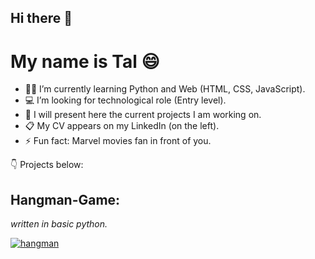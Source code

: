 ## Hi there 👋

# My name is Tal 😄

- 👩‍🎓 I’m currently learning Python and Web (HTML, CSS, JavaScript).
- 💻 I’m looking for technological role (Entry level).
- 🎨 I will present here the current projects I am working on.
- 📋 My CV appears on my LinkedIn (on the left). 
- ⚡ Fun fact: Marvel movies fan in front of you.



:point_down: Projects below: 
 
## **Hangman-Game**:
*written in basic python.*

[![hangman](https://user-images.githubusercontent.com/118768187/203155270-59788ce2-7604-485f-baa2-104b76f60b2c.png)](https://github.com/tal-mat/Hangman-Game)




